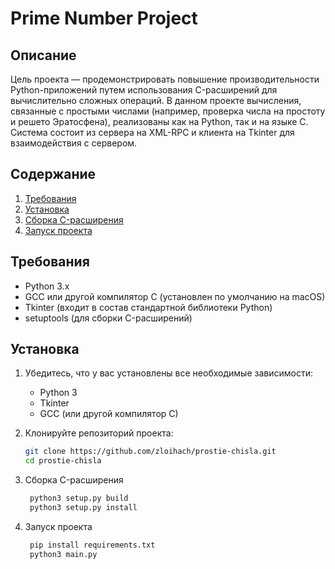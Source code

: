 # Prime Number Project

## Описание

Цель проекта — продемонстрировать повышение производительности Python-приложений путем использования C-расширений для вычислительно сложных операций. В данном проекте вычисления, связанные с простыми числами (например, проверка числа на простоту и решето Эратосфена), реализованы как на Python, так и на языке C. Система состоит из сервера на XML-RPC и клиента на Tkinter для взаимодействия с сервером.

## Содержание

1. [Требования](#требования)
2. [Установка](#установка)
3. [Сборка C-расширения](#сборка-c-расширения)
4. [Запуск проекта](#запуск-проекта)

## Требования

- Python 3.x
- GCC или другой компилятор C (установлен по умолчанию на macOS)
- Tkinter (входит в состав стандартной библиотеки Python)
- setuptools (для сборки C-расширений)

## Установка

1. Убедитесь, что у вас установлены все необходимые зависимости:
   - Python 3
   - Tkinter
   - GCC (или другой компилятор C)

2. Клонируйте репозиторий проекта:

   ```bash
   git clone https://github.com/zloihach/prostie-chisla.git
   cd prostie-chisla
   
3. Сборка C-расширения
   ```bash
    python3 setup.py build
    python3 setup.py install
   
4. Запуск проекта
   ```bash
    pip install requirements.txt
    python3 main.py
